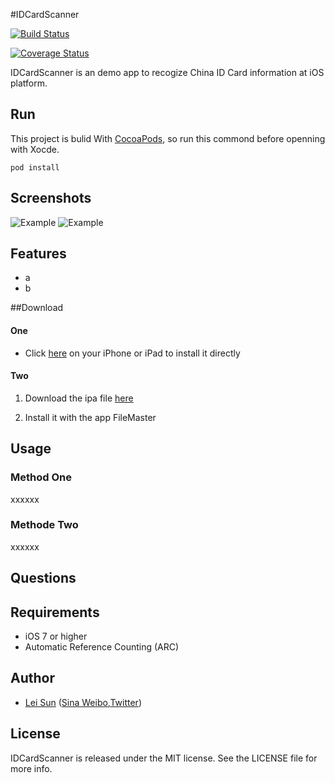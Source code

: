 


#IDCardScanner

[![Build Status](https://travis-ci.org/nextsun/IDCardScanner.svg?branch=master)](https://travis-ci.org/nextsun/IDCardScanner)


[![Coverage Status](https://codecov.io/gh/nextsun/IDCardScanner/branch/master/graph/badge.svg)](https://codecov.io/gh/nextsun/IDCardScanner)



IDCardScanner is an demo app to recogize China ID Card information at iOS platform.

## Run

This project is bulid With [CocoaPods](http://cocoapods.org), so run this commond before openning with Xocde.

    pod install

## Screenshots

![Example](./Screens/example.gif "Example View")
![Example](./Screens/example.png "Example View")





## Features

- a
- b


##Download 

#### One

* Click  [here](https://dn-nextsun.qbox.me/itms-services.html?action=download-manifest&url=https://raw.githubusercontent.com/nextsun/IDCardScanner/master/Docs/Publish/app.plist)  on your iPhone or iPad to install it directly

#### Two 



1. Download the ipa file [here](https://raw.githubusercontent.com/nextsun/IDCardScanner/master/Docs/Publish/app.ipa) 

2. Install it with the app FileMaster


## Usage

### Method One

xxxxxx

### Methode Two

xxxxxx




## Questions



## Requirements

- iOS 7 or higher
- Automatic Reference Counting (ARC)

## Author

- [Lei Sun](https://github.com/nextsun) ([Sina Weibo](https://weibo.com/nextsun),[Twitter](https://twitter.com/nextsuncn))

## License

IDCardScanner is released under the MIT license. See the LICENSE file for more info.








